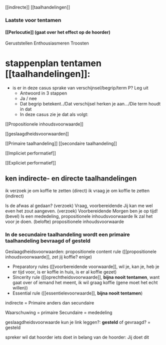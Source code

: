 [[indirecte]] [[taalhandelingen]]

### Laatste voor tentamen


#### [[Perlocutie]] (gaat over het effect op de hoorder)
Geruststellen
Enthousiasmeren
Troosten

# stappenplan tentamen [[taalhandelingen]]:
- is er in deze casus sprake van verschijnsel/begrip/term P? Leg uit
	-  Antwoord in 3 stappen
	- Ja / nee
	- Dat begrip betekent../Dat verschijsel herken je aan.../Die term houdt in dat
	- In deze casus zie je dat als volgt:

[[Propositionele inhoudsvoorwaarde]]

[[geslaagdheidsvoorwaarden]]

[[Primaire taalhandeling]]
[[secondaire taalhandeling]]



[[Impliciet performatief]]

[[Expliciet performatief]]


## ken indirecte- en directe taalhandelingen

ik verzoek je om koffie te zetten (direct)
ik vraag je om koffie te zetten (indirect)



Is de afwas al gedaan? (verzoek) 
		Vraag, voorbereidende
Jij kan me wel even het zout aangeven. (verzoek) 
		Voorbereidende
Morgen ben je op tijd! (bevel) 
		Is een mededeling, propositionele inhoudsvoorwaarde
Ik zal het voor je doen. (belofte)
		propositionele inhoudsvoorwaarde
		


### In de secundaire taalhandeling wordt een primaire taalhandeling bevraagd of gesteld
Geslaagdheidsvoorwaarden:
propositionele content rule ([[propositionele inhoudsvoorwaarde]], zet jij koffie? enige)
- Preparatory rules ([[voorbereidende voorwaarde]], wil je, kan je, heb je er tijd voor, is er koffie in huis, is er al koffie gezet)
- Sincerity rule ([[oprechtheidsvoorwaarde]], **bijna nooit tentamen**, want gaat over of iemand het meent, ik wil graag koffie (gene moet het echt willen))
- Essential rule ([[essentielevoorwaarde]], **bijna nooit tentamen**)



indirecte = 
Primaire anders dan secundaire


Waarschuwing = primaire
Secundaire = mededeling

geslaagdheidsvoorwaarde kun je link leggen?:
**gesteld** of gevraagd? = gesteld


spreker wil dat hoorder iets doet in belang van de hoorder:
Jij doet dit
